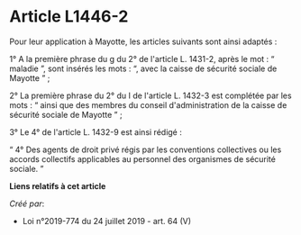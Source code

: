 # Article L1446-2

Pour leur application à Mayotte, les articles suivants sont ainsi adaptés :

1° A la première phrase du g du 2° de l'article L. 1431-2, après le mot : “ maladie ”, sont insérés les mots : “, avec la
caisse de sécurité sociale de Mayotte ” ;

2° La première phrase du 2° du I de l'article L. 1432-3 est complétée par les mots : “ ainsi que des membres du conseil
d'administration de la caisse de sécurité sociale de Mayotte ” ;

3° Le 4° de l'article L. 1432-9 est ainsi rédigé :

“ 4° Des agents de droit privé régis par les conventions collectives ou les accords collectifs applicables au personnel des
organismes de sécurité sociale. ”

**Liens relatifs à cet article**

_Créé par_:

  - Loi n°2019-774 du 24 juillet 2019 - art. 64 (V)

